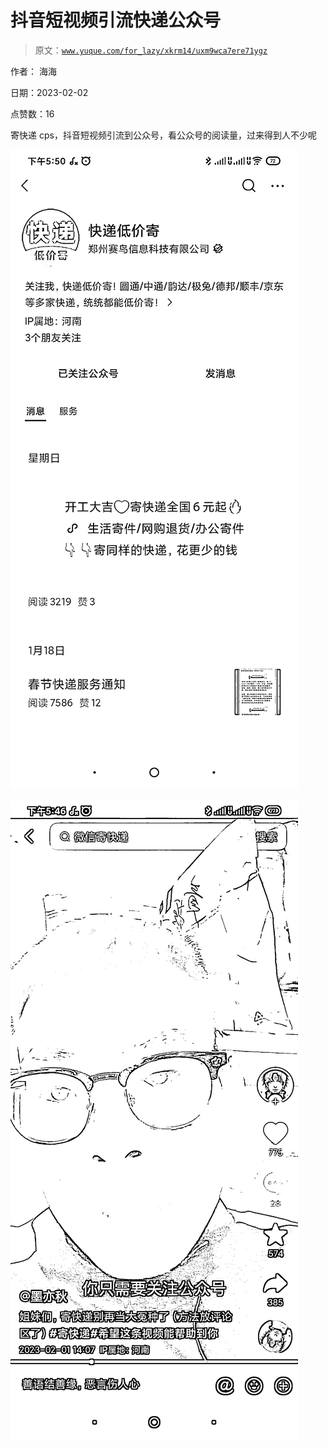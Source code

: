 # 抖音短视频引流快递公众号

> 原文：[`www.yuque.com/for_lazy/xkrm14/uxm9wca7ere71ygz`](https://www.yuque.com/for_lazy/xkrm14/uxm9wca7ere71ygz)

作者： 海海 

日期：2023-02-02 

点赞数：16 

寄快递 cps，抖音短视频引流到公众号，看公众号的阅读量，过来得到人不少呢 

![](img/75fd773e34e52e15bdbcef7ec8faab2f.png)  

![](img/0127487d3ba8b3f1229b6a0f0dfc16c8.png) 

